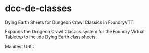 # dcc-de-classes
Dying Earth Sheets for Dungeon Crawl Classics in FoundryVTT!

Expands the Dungeon Crawl Classics system for the Foundry Virtual Tabletop to include Dying Earth class sheets. 

Manifest URL:
